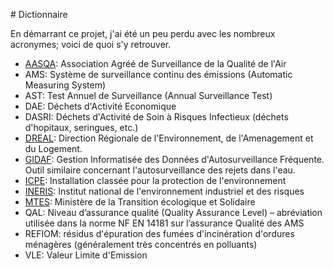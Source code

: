 # Dictionnaire

En démarrant ce projet, j'ai été un peu perdu avec les nombreux acronymes; voici de quoi s'y retrouver.

 - [AASQA](https://fr.wikipedia.org/wiki/Association_agr%C3%A9%C3%A9e_de_surveillance_de_la_qualit%C3%A9_de_l%27air): Association Agréé de Surveillance de la Qualité de l'Air
 - AMS: Système de surveillance continu des émissions (Automatic Measuring System)
 - AST: Test Annuel de Surveillance (Annual Surveillance Test)
 - DAE: Déchets d'Activité Economique
 - DASRI: Déchets d'Activité de Soin à Risques Infectieux (déchets d'hopitaux, seringues, etc.)
 - [DREAL](https://fr.wikipedia.org/wiki/Direction_r%C3%A9gionale_de_l%27environnement,_de_l%27am%C3%A9nagement_et_du_logement): Direction Régionale de l'Environnement, de l'Amenagement et du Logement.
 - [GIDAF](https://gidaf.developpement-durable.gouv.fr/): Gestion Informatisée des Données d'Autosurveillance Fréquente. Outil similaire concernant l'autosurveillance des rejets dans l'eau.
 - [ICPE](https://fr.wikipedia.org/wiki/Installation_class%C3%A9e_pour_la_protection_de_l%27environnement): Installation classée pour la protection de l'environnement
 - [INERIS](https://fr.wikipedia.org/wiki/Institut_national_de_l%27environnement_industriel_et_des_risques): Institut national de l'environnement industriel et des risques
 - [MTES](https://www.ecologique-solidaire.gouv.fr/): Ministère de la Transition écologique et Solidaire
 - QAL: Niveau d’assurance qualité (Quality Assurance Level) – abréviation utilisée dans la norme NF EN 14181 sur l’assurance Qualité des AMS
 - REFIOM: résidus d'épuration des fumées d'incinération d'ordures ménagères (généralement très concentrés en polluants)
 - VLE: Valeur Limite d'Emission